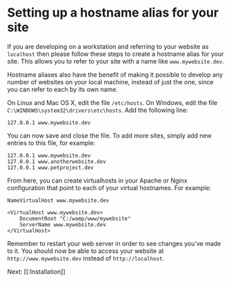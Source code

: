 # Setting up a hostname alias for your site

If you are developing on a workstation and referring to your website as `localhost` then please follow these steps to create a hostname alias for your site. This allows you to refer to your site with a name like `www.mywebsite.dev`.

Hostname aliases also have the benefit of making it possible to develop any number of websites on your local machine, instead of just the one, since you can refer to each by its own name.

On Linux and Mac OS X, edit the file `/etc/hosts`. On Windows, edit the file `C:\WINDOWS\system32\drivers\etc\hosts`. Add the following line:

	127.0.0.1 www.mywebsite.dev

You can now save and close the file. To add more sites, simply add new entries to this file, for example:

	127.0.0.1 www.mywebsite.dev
	127.0.0.1 www.anotherwebsite.dev
	127.0.0.1 www.petproject.dev

From here, you can create virtualhosts in your Apache or Nginx configuration that point to each of your virtual hostnames. For example:

	NameVirtualHost www.mywebsite.dev
	
	<VirtualHost www.mywebsite.dev>
		DocumentRoot "C:/wamp/www/mywebsite"
		ServerName www.mywebsite.dev
	</VirtualHost>

Remember to restart your web server in order to see changes you've made to it. You should now be able to access your website at `http://www.mywebsite.dev` instead of `http://localhost`.

Next: [[:Installation]]
